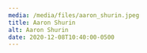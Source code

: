 ```yaml
---
media: /media/files/aaron_shurin.jpeg
title: Aaron Shurin
alt: Aaron Shurin
date: 2020-12-08T10:40:00-0500
---
```

